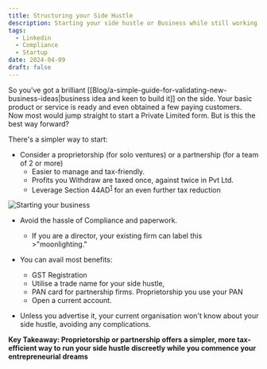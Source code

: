 ```yaml
---
title: Structuring your Side Hustle
description: Starting your side hustle or Business while still working in a job with least hassles and compliance challenges
tags:
  - Linkedin
  - Compliance
  - Startup
date: 2024-04-09
draft: false
---
```

  
So you've got a brilliant [[Blog/a-simple-guide-for-validating-new-business-ideas|business idea and keen to build it]] on the side. Your basic product or service is ready and even obtained a few paying customers. Now most would jump straight to start a Private Limited form. But is this the best way forward?
 
There's a simpler way to start:
- Consider a proprietorship (for solo ventures) or a partnership (for a team of 2 or more)
	- Easier to manage and tax-friendly.
	- Profits you Withdraw are taxed once, against twice in Pvt Ltd.
	- Leverage Section 44AD<sup><a href="https://cleartax.in/s/freelance-professional-business-income">1</a></sup> for an even further tax reduction

![Starting your business](https://i.imgur.com/t4aqfFm.jpeg)

- Avoid the hassle of Compliance and paperwork.
	- If you are a director, your existing firm can label this >"moonlighting."

- You can avail most benefits:
	- GST Registration
	- Utilise a trade name for your side hustle,
	- PAN card for partnership firms. Proprietorship you use your PAN
	- Open a current account.

- Unless you advertise it, your current organisation won't know about your side hustle, avoiding any complications.

**Key Takeaway: Proprietorship or partnership offers a simpler, more tax-efficient way to run your side hustle discreetly while you commence your entrepreneurial dreams**